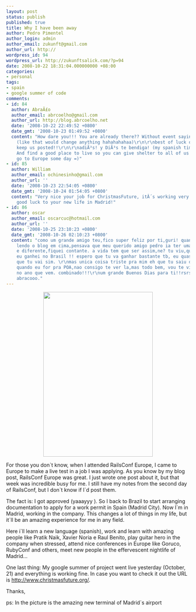 ```yaml
---
layout: post
status: publish
published: true
title: Why I have been away
author: Pedro Pimentel
author_login: admin
author_email: zukunft@gmail.com
author_url: http://
wordpress_id: 94
wordpress_url: http://zukunftsalick.com/?p=94
date: 2008-10-22 18:31:04.000000000 +08:00
categories:
- personal
tags:
- spain
- google summer of code
comments:
- id: 84
  author: AbraÃ£o
  author_email: abrcoelho@gmail.com
  author_url: http://blog.abrcoelho.net
  date: '2008-10-22 22:49:52 +0800'
  date_gmt: '2008-10-23 01:49:52 +0800'
  content: "How dare you!!! You are already there?? Without event saying goodbye??
    (like that would change anything hahahahahaa)\r\n\r\nbest of luck out there and
    keep us posted!!\r\n\r\nadiÃ³s! y DiÃ³s te bendiga! (my spanish time is done)
    And find a good place to live so you can give shelter to all of us who wants to
    go to Europe some day =)"
- id: 85
  author: William
  author_email: ochinesinho@gmail.com
  author_url: ''
  date: '2008-10-23 22:54:05 +0800'
  date_gmt: '2008-10-24 01:54:05 +0800'
  content: "Very nice your job for ChristmasFuture, itÂ´s working very well! Congratulations!\r\n\r\nAnd
    good luck to your new life in Madrid!"
- id: 86
  author: oscar
  author_email: oscarcuc@hotmail.com
  author_url: ''
  date: '2008-10-25 23:10:23 +0800'
  date_gmt: '2008-10-26 02:10:23 +0800'
  content: "como um grande amigo teu,fico super feliz por ti,guri! quando eu tava
    lendo o blog em cima,pensava que meu querido amigo pedro ia ter uma vida maravilhosa
    e diferente,fiquei contante. a vida tem que ser assim,ne? tu viu,quants coisas
    eu ganhei no Brasil !! espero que tu va ganhar bastante tb, eu quase tenho certeza
    que tu vai sim. \r\nmas unica coisa triste pra mim eh que tu saiu de Porto Alegre,
    quando eu for pra POA,nao consigo te ver la,mas todo bem, vou te visitar em Madrid
    no ano que vem. combinado!!!\r\num grande Buenos Dias para ti!!rsrsrs\r\ngrande
    abracooo."
---
```

<p style="text-align: center;"><a href="http://www.pedropimentel.com/wp-content/uploads/2008/10/barajas.jpg"><img class="size-medium wp-image-95 alignnone" title="barajas" src="http://www.pedropimentel.com/wp-content/uploads/2008/10/barajas-300x450.jpg" alt="" width="300" height="450" /></a></p> <p style="text-align: left;">For those you don`t know, when I attended RailsConf Europe, I came to Europe to make a live test in a job I was applying. As you know by my blog post, RailsConf Europe was great. I just wrote one post about it, but that week was incredible busy for me. I still have my notes from the second day of RailsConf, but I don`t know if I`d post them.</p> <p style="text-align: left;">The fact is: I got approved (yaaayyy ). So I back to Brazil to  start arranging documentation to apply for a work permit in Spain (Madrid City). Now I`m in Madrid, working in the company. This changes a lot of things in my life, but it`ll be an amazing experience for me in any field.</p> <p style="text-align: left;">Here i`ll learn a new language (spanish), work and learn with amazing people like Pratik Naik, Xavier Noria e Raul Benito, play guitar hero in the company when stressed, attend nice conferences in Europe like Goruco, RubyConf and others, meet new people in the effervescent nightlife of Madrid...</p> <p style="text-align: left;">One last thing: My google summer of project went live yesterday (October, 21) and everything is working fine. In case you want to check it out the URL is <a title="Christmas Future" href="http://www.christmasfuture.org/" target="_blank">http://www.christmasfuture.org/</a>.</p> <p style="text-align: left;">Thanks,</p> <p style="text-align: left;">ps: In the picture is the amazing new terminal of Madrid`s airport</p>
